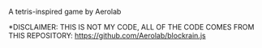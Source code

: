 A tetris-inspired game by Aerolab

*DISCLAIMER: THIS IS NOT MY CODE, ALL OF THE CODE COMES FROM THIS REPOSITORY: https://github.com/Aerolab/blockrain.js

